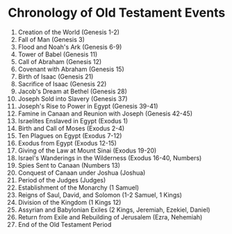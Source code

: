 # Chronology of Old Testament Events

1. Creation of the World (Genesis 1-2)
2. Fall of Man (Genesis 3)
3. Flood and Noah's Ark (Genesis 6-9)
4. Tower of Babel (Genesis 11)
5. Call of Abraham (Genesis 12)
6. Covenant with Abraham (Genesis 15)
7. Birth of Isaac (Genesis 21)
8. Sacrifice of Isaac (Genesis 22)
9. Jacob's Dream at Bethel (Genesis 28)
10. Joseph Sold into Slavery (Genesis 37)
11. Joseph's Rise to Power in Egypt (Genesis 39-41)
12. Famine in Canaan and Reunion with Joseph (Genesis 42-45)
13. Israelites Enslaved in Egypt (Exodus 1)
14. Birth and Call of Moses (Exodus 2-4)
15. Ten Plagues on Egypt (Exodus 7-12)
16. Exodus from Egypt (Exodus 12-15)
17. Giving of the Law at Mount Sinai (Exodus 19-20)
18. Israel's Wanderings in the Wilderness (Exodus 16-40, Numbers)
19. Spies Sent to Canaan (Numbers 13)
20. Conquest of Canaan under Joshua (Joshua)
21. Period of the Judges (Judges)
22. Establishment of the Monarchy (1 Samuel)
23. Reigns of Saul, David, and Solomon (1-2 Samuel, 1 Kings)
24. Division of the Kingdom (1 Kings 12)
25. Assyrian and Babylonian Exiles (2 Kings, Jeremiah, Ezekiel, Daniel)
26. Return from Exile and Rebuilding of Jerusalem (Ezra, Nehemiah)
27. End of the Old Testament Period
